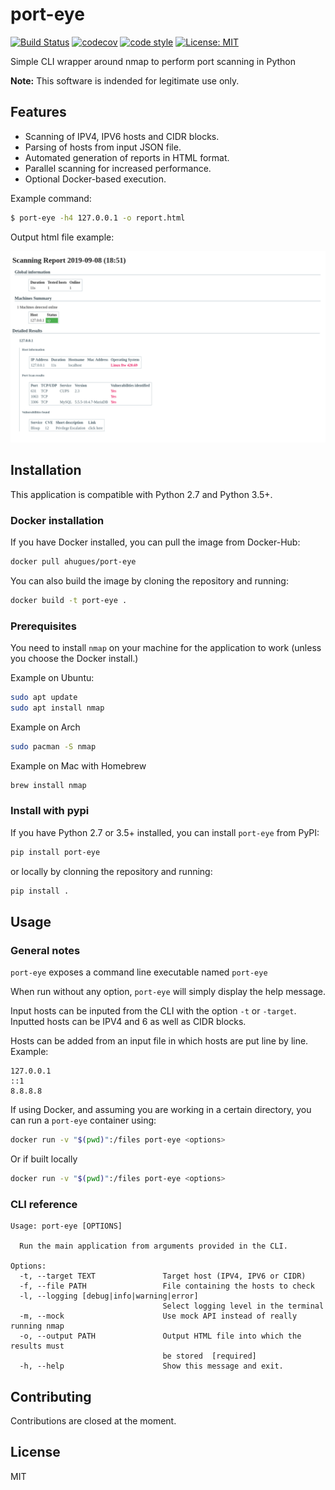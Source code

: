 # port-eye

[![Build Status](https://travis-ci.org/aHugues/port-eye.svg?branch=master)](https://travis-ci.org/aHugues/port-eye)
[![codecov](https://codecov.io/gh/aHugues/port-eye/branch/master/graph/badge.svg)](https://codecov.io/gh/aHugues/port-eye)
[![code style](https://img.shields.io/badge/code_style-black-black)](https://github.com/psf/black)
[![License: MIT](https://img.shields.io/badge/License-MIT-yellow.svg)](https://opensource.org/licenses/MIT)

Simple CLI wrapper around nmap to perform port scanning in Python

**Note:** This software is indended for legitimate use only.

## Features

- Scanning of IPV4, IPV6 hosts and CIDR blocks.
- Parsing of hosts from input JSON file.
- Automated generation of reports in HTML format.
- Parallel scanning for increased performance.
- Optional Docker-based execution.

Example command:
```bash
$ port-eye -h4 127.0.0.1 -o report.html
```

Output html file example: 

![Example output](images/example_output.png)

## Installation

This application is compatible with Python 2.7 and Python 3.5+.

### Docker installation

If you have Docker installed, you can pull the image from Docker-Hub:

```bash
docker pull ahugues/port-eye
````

You can also build the image by cloning the repository and running: 

```bash
docker build -t port-eye .
```


### Prerequisites

You need to install `nmap` on your machine for the application to work (unless you choose the Docker install.)

Example on Ubuntu: 

```bash
sudo apt update
sudo apt install nmap
```

Example on Arch

```bash
sudo pacman -S nmap
``` 

Example on Mac with Homebrew

```bash
brew install nmap
```

### Install with pypi

If you have Python 2.7 or 3.5+ installed, you can install `port-eye` from PyPI:

```bash
pip install port-eye
```

or locally by clonning the repository and running:

```bash
pip install .
```


## Usage

### General notes

`port-eye` exposes a command line executable named `port-eye`

When run without any option, `port-eye` will simply display the help message.

Input hosts can be inputed from the CLI with the option `-t` or `-target`. Inputted hosts 
can be IPV4 and 6 as well as CIDR blocks. 

Hosts can be added from an input file in which hosts are put line by line. Example: 
```
127.0.0.1
::1
8.8.8.8
```

If using Docker, and assuming you are working in a certain directory, you can run a `port-eye` container using:

```bash
docker run -v "$(pwd)":/files port-eye <options>
```

Or if built locally

```bash
docker run -v "$(pwd)":/files port-eye <options>
```

### CLI reference

```
Usage: port-eye [OPTIONS]

  Run the main application from arguments provided in the CLI.

Options:
  -t, --target TEXT               Target host (IPV4, IPV6 or CIDR)
  -f, --file PATH                 File containing the hosts to check
  -l, --logging [debug|info|warning|error]
                                  Select logging level in the terminal
  -m, --mock                      Use mock API instead of really running nmap
  -o, --output PATH               Output HTML file into which the results must
                                  be stored  [required]
  -h, --help                      Show this message and exit.
```

## Contributing

Contributions are closed at the moment.

## License

MIT

